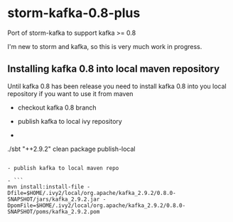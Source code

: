 storm-kafka-0.8-plus
====================

Port of storm-kafka to support kafka >= 0.8

I'm new to storm and kafka, so this is very much work in progress.

## Installing kafka 0.8 into local maven repository

Until kafka 0.8 has been release you need to install kafka 0.8 into you local repository if you want to use it from maven

- checkout kafka 0.8 branch

- publish kafka to local ivy repository

- ```
./sbt "++2.9.2" clean package publish-local
```

- publish kafka to local maven repo

- ```
mvn install:install-file -Dfile=$HOME/.ivy2/local/org.apache/kafka_2.9.2/0.8.0-SNAPSHOT/jars/kafka_2.9.2.jar -DpomFile=$HOME/.ivy2/local/org.apache/kafka_2.9.2/0.8.0-SNAPSHOT/poms/kafka_2.9.2.pom
```

